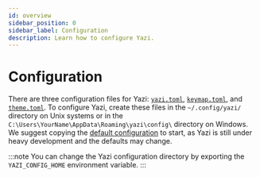 ```yaml
---
id: overview
sidebar_position: 0
sidebar_label: Configuration
description: Learn how to configure Yazi.
---
```


# Configuration

There are three configuration files for Yazi: [`yazi.toml`](./yazi.md), [`keymap.toml`](./keymap.md), and [`theme.toml`](./theme.md). To configure Yazi, create these files in the `~/.config/yazi/` directory on Unix systems or in the `C:\Users\YourName\AppData\Roaming\yazi\config\` directory on Windows. We suggest copying the [default configuration](https://github.com/sxyazi/yazi/tree/main/yazi-config/preset) to start, as Yazi is still under heavy development and the defaults may change.

:::note
You can change the Yazi configuration directory by exporting the `YAZI_CONFIG_HOME` environment variable.
:::

